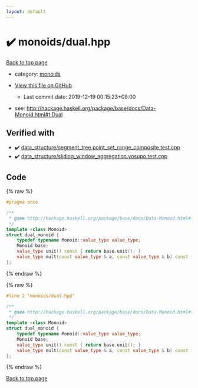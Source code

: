```yaml
---
layout: default
---
```


<!-- mathjax config similar to math.stackexchange -->
<script type="text/javascript" async
  src="https://cdnjs.cloudflare.com/ajax/libs/mathjax/2.7.5/MathJax.js?config=TeX-MML-AM_CHTML">
</script>
<script type="text/x-mathjax-config">
  MathJax.Hub.Config({
    TeX: { equationNumbers: { autoNumber: "AMS" }},
    tex2jax: {
      inlineMath: [ ['$','$'] ],
      processEscapes: true
    },
    "HTML-CSS": { matchFontHeight: false },
    displayAlign: "left",
    displayIndent: "2em"
  });
</script>

<script type="text/javascript" src="https://cdnjs.cloudflare.com/ajax/libs/jquery/3.4.1/jquery.min.js"></script>
<script src="https://cdn.jsdelivr.net/npm/jquery-balloon-js@1.1.2/jquery.balloon.min.js" integrity="sha256-ZEYs9VrgAeNuPvs15E39OsyOJaIkXEEt10fzxJ20+2I=" crossorigin="anonymous"></script>
<script type="text/javascript" src="../../assets/js/copy-button.js"></script>
<link rel="stylesheet" href="../../assets/css/copy-button.css" />


# :heavy_check_mark: monoids/dual.hpp

<a href="../../index.html">Back to top page</a>

* category: <a href="../../index.html#315142c884fa9bdd2be3b42923ffe964">monoids</a>
* <a href="{{ site.github.repository_url }}/blob/master/monoids/dual.hpp">View this file on GitHub</a>
    - Last commit date: 2019-12-19 00:15:23+09:00


* see: <a href="http://hackage.haskell.org/package/base/docs/Data-Monoid.html#t:Dual">http://hackage.haskell.org/package/base/docs/Data-Monoid.html#t:Dual</a>


## Verified with

* :heavy_check_mark: <a href="../../verify/data_structure/segment_tree.point_set_range_composite.test.cpp.html">data_structure/segment_tree.point_set_range_composite.test.cpp</a>
* :heavy_check_mark: <a href="../../verify/data_structure/sliding_window_aggregation.yosupo.test.cpp.html">data_structure/sliding_window_aggregation.yosupo.test.cpp</a>


## Code

<a id="unbundled"></a>
{% raw %}
```cpp
#pragma once

/**
 * @see http://hackage.haskell.org/package/base/docs/Data-Monoid.html#t:Dual
 */
template <class Monoid>
struct dual_monoid {
    typedef typename Monoid::value_type value_type;
    Monoid base;
    value_type unit() const { return base.unit(); }
    value_type mult(const value_type & a, const value_type & b) const { return base.mult(b, a); }
};

```
{% endraw %}

<a id="bundled"></a>
{% raw %}
```cpp
#line 2 "monoids/dual.hpp"

/**
 * @see http://hackage.haskell.org/package/base/docs/Data-Monoid.html#t:Dual
 */
template <class Monoid>
struct dual_monoid {
    typedef typename Monoid::value_type value_type;
    Monoid base;
    value_type unit() const { return base.unit(); }
    value_type mult(const value_type & a, const value_type & b) const { return base.mult(b, a); }
};

```
{% endraw %}

<a href="../../index.html">Back to top page</a>

